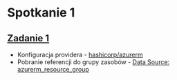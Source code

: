 # Spotkanie 1

## [Zadanie 1](https://github.com/cloudstateu/kurs-iac-terraform/blob/master/Zjazd1/zadania.md#zadanie-1)

* Konfiguracja providera - [hashicorp/azurerm](https://registry.terraform.io/providers/hashicorp/azurerm/latest/docs)
* Pobranie referencji do grupy zasobów - [Data Source: azurerm_resource_group](https://registry.terraform.io/providers/hashicorp/azurerm/latest/docs/data-sources/resource_group)



